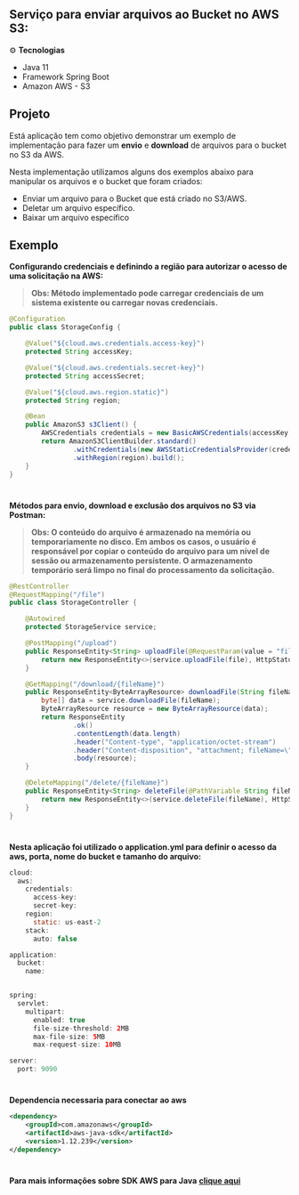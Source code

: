 ## Serviço para enviar arquivos ao Bucket no AWS S3:

⚙️ **Tecnologias**
- Java 11
- Framework Spring Boot
- Amazon AWS - S3

## Projeto

Está aplicação tem como objetivo demonstrar um exemplo de implementação para fazer um **envio** e **download** de arquivos para o bucket no S3 da AWS.

Nesta implementação utilizamos alguns dos exemplos abaixo para manipular os arquivos e o bucket que foram criados:

- Enviar um arquivo para o Bucket que está criado no S3/AWS.
- Deletar um arquivo específico.
- Baixar um arquivo específico

## Exemplo
**Configurando credenciais e definindo a região para autorizar o acesso de uma solicitação na AWS:**

>**Obs: Método implementado pode carregar credenciais de um sistema existente ou carregar novas credenciais.**
```java
@Configuration
public class StorageConfig {

    @Value("${cloud.aws.credentials.access-key}")
    protected String accessKey;

    @Value("${cloud.aws.credentials.secret-key}")
    protected String accessSecret;

    @Value("${cloud.aws.region.static}")
    protected String region;

    @Bean
    public AmazonS3 s3Client() {
        AWSCredentials credentials = new BasicAWSCredentials(accessKey, accessSecret);
        return AmazonS3ClientBuilder.standard()
                .withCredentials(new AWSStaticCredentialsProvider(credentials))
                .withRegion(region).build();
    }
}
```
#
**Métodos para envio, download e exclusão dos arquivos no S3 via Postman:**

>**Obs: O conteúdo do arquivo é armazenado na memória ou temporariamente no disco. Em ambos os casos, o usuário é responsável por copiar o conteúdo do arquivo para um nível de sessão ou armazenamento persistente. O armazenamento temporário será limpo no final do processamento da solicitação.**
```java
@RestController
@RequestMapping("/file")
public class StorageController {

    @Autowired
    protected StorageService service;

    @PostMapping("/upload")
    public ResponseEntity<String> uploadFile(@RequestParam(value = "file") MultipartFile file) {
        return new ResponseEntity<>(service.uploadFile(file), HttpStatus.OK);
    }

    @GetMapping("/download/{fileName}")
    public ResponseEntity<ByteArrayResource> downloadFile(String fileName) {
        byte[] data = service.downloadFile(fileName);
        ByteArrayResource resource = new ByteArrayResource(data);
        return ResponseEntity
                .ok()
                .contentLength(data.length)
                .header("Content-type", "application/octet-stream")
                .header("Content-disposition", "attachment; fileName=\"" + fileName + "\"")
                .body(resource);
    }

    @DeleteMapping("/delete/{fileName}")
    public ResponseEntity<String> deleteFile(@PathVariable String fileName) {
        return new ResponseEntity<>(service.deleteFile(fileName), HttpStatus.OK);
    }
}
```
# 
**Nesta aplicação foi utilizado o application.yml para definir o acesso da aws, porta, nome do bucket e tamanho do arquivo:**
```java
cloud:
  aws:
    credentials:
      access-key:
      secret-key:
    region:
      static: us-east-2
    stack:
      auto: false

application:
  bucket:
    name:


spring:
  servlet:
    multipart:
      enabled: true
      file-size-threshold: 2MB
      max-file-size: 5MB
      max-request-size: 10MB

server:
  port: 9090
```
#
**Dependencia necessaria para conectar ao aws**
```xml
<dependency>
    <groupId>com.amazonaws</groupId>
	<artifactId>aws-java-sdk</artifactId>
	<version>1.12.239</version>
</dependency>
```
#
**Para mais informações sobre SDK AWS para Java**
**[clique aqui](https://docs.aws.amazon.com/pt_br/sdk-for-java/latest/developer-guide/using.html)**
